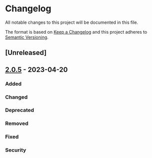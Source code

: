 # Changelog
All notable changes to this project will be documented in this file.

The format is based on [Keep a Changelog](http://keepachangelog.com/en/1.0.0/)
and this project adheres to [Semantic Versioning](http://semver.org/spec/v2.0.0.html).

## [Unreleased]

## [2.0.5] - 2023-04-20

### Added
### Changed
### Deprecated
### Removed
### Fixed
### Security

[2.0.5]: https://github.com/cyberark/conjur/compare/v2.0.4...HEAD

